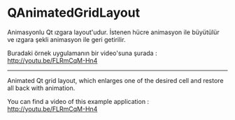 QAnimatedGridLayout
===================

Animasyonlu Qt ızgara layout'udur. İstenen hücre animasyon ile büyütülür ve ızgara şekli animasyon ile geri getirilir.

Buradaki örnek uygulamanın bir video'suna şurada : http://youtu.be/FLRmCqM-Hn4

---

Animated Qt grid layout, which enlarges one of the desired cell and restore all back with animation.

You can find a video of this example application : http://youtu.be/FLRmCqM-Hn4
